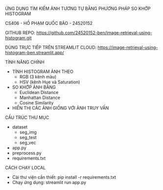 ỨNG DỤNG TÌM KIẾM ẢNH TƯƠNG TỰ BẰNG PHƯƠNG PHÁP SO KHỚP HISTOGRAM

CS406 - HỒ PHẠM QUỐC BẢO - 24520152

GITHUB REPO: https://github.com/24520152-ben/image-retrieval-using-histogram.git

DÙNG TRỰC TIẾP TRÊN STREAMLIT CLOUD: https://image-retrieval-using-histogram-ben.streamlit.app/

TÍNH NĂNG CHÍNH
- TÍNH HISTOGRAM ẢNH THEO
  + RGB (3 kênh màu)
  + HSV (kênh Hue và Saturation)
- SO KHỚP ẢNH BẰNG
  + Euclidean Distance
  + Manhattan Distance
  + Cosine Similarity
- HIỂN THỊ CÁC ẢNH GIỐNG VỚI ẢNH TRUY VẤN

CẤU TRÚC THƯ MỤC
- dataset
  + seg_img 
  + seg_test
  + seg_vec
- app.py
- preprocess.py
- requirements.txt

CÁCH CHẠY LOCAL
- Cài thư viện cần thiết: pip install -r requirements.txt
- Chạy ứng dụng: streamlit run app.py